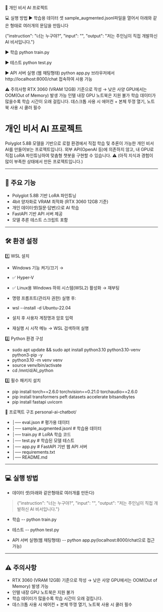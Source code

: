 🧠 개인 비서 AI 프로젝트






💻 실행 방법
▶ 학습용 데이터 셋
sample_augmented.jsonl파일을 열어서 아래와 같은 형태로 여러개의 문답을 만듭니다

{"instruction": "너는 누구야?", "input": "", "output": "저는 주인님이 직접 개발하신 AI 비서입니다."}

▶ 학습
python train.py

▶ 테스트
python test.py

▶ API 서버 실행 (웹 채팅형태)
python app.py
브라우저에서 http://localhost:8000/chat 접속하여 사용 가능

⚠️ 주의사항
RTX 3060 (VRAM 12GB) 기준으로 작성 → 낮은 사양 GPU에서는 OOM(Out of Memory) 발생 가능
인텔 내장 GPU 노트북은 지원 불가
학습 데이터가 많을수록 학습 시간이 오래 걸립니다.
데스크톱 사용 시 에어컨 + 본체 뚜껑 열기, 노트북 사용 시 쿨러 필수




# 개인 비서 AI 프로젝트

Polyglot 5.8B 모델을 기반으로 로컬 환경에서 직접 학습 및 추론이 가능한 개인 비서 AI를 만들어보는 프로젝트입니다.
외부 API(OpenAI 등)에 의존하지 않고, 내 GPU로 직접 LoRA 파인튜닝하여 맞춤형 챗봇을 구현할 수 있습니다.
⚠️ (아직 지식과 경험이 많이 부족한 상태에서 만든 프로젝트입니다.)


---
## 🚀 주요 기능
- Polyglot 5.8B 기반 LoRA 파인튜닝
- 4bit 양자화로 VRAM 최적화 (RTX 3060 12GB 기준)
- 개인 데이터셋(질문·답변)으로 AI 학습
- FastAPI 기반 API 서버 제공
- 모델 추론 테스트 스크립트 포함

---
## 🛠 환경 설정

1️⃣ WSL 설치
- Windows 기능 켜기/끄기 →
- ✅ Hyper-V
- ✅ Linux용 Windows 하위 시스템(WSL2) 활성화 → 재부팅

- 명령 프롬프트(관리자 권한) 실행 후:
- wsl --install -d Ubuntu-22.04
- 설치 후 사용자 계정명과 암호 입력
- 재실행 시 시작 메뉴 → WSL 검색하여 실행

2️⃣ Python 환경 구성
- sudo apt update && sudo apt install python3.10 python3.10-venv python3-pip -y
- python3.10 -m venv venv
- source venv/bin/activate
- cd /mnt/d/AI_python

3️⃣ 필수 패키지 설치
- pip install torch==2.6.0 torchvision==0.21.0 torchaudio==2.6.0
- pip install transformers peft datasets accelerate bitsandbytes
- pip install fastapi uvicorn

📂 프로젝트 구조
personal-ai-chatbot/
- │── eval.json                 # 평가용 데이터
- │── sample_augmented.jsonl     # 학습용 데이터
- │── train.py                   # LoRA 학습 코드
- │── test.py                    # 학습된 모델 테스트
- │── app.py                     # FastAPI 기반 웹 API 서버
- │── requirements.txt
- │── README.md

---
## 💻 실행 방법

- 데이터 셋(아래와 같은형태로 여러개를 만든다)
> {"instruction": "너는 누구야?", "input": "", "output": "저는 주인님이 직접 개발하신 AI 비서입니다."}

- 학습
-- python train.py

- 테스트
-- python test.py

- API 서버 실행(웹 채팅형태)
-- python app.py(localhost:8000/chat으로 접근가능)

---
## ⚠️ 주의사항
- RTX 3060 (VRAM 12GB) 기준으로 작성 → 낮은 사양 GPU에서는 OOM(Out of Memory) 발생 가능
- 인텔 내장 GPU 노트북은 지원 불가
- 학습 데이터가 많을수록 학습 시간이 오래 걸립니다.
- 데스크톱 사용 시 에어컨 + 본체 뚜껑 열기, 노트북 사용 시 쿨러 필수